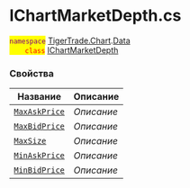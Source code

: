 
# IChartMarketDepth.cs
<mark style="color:purple;">`namespace`</mark> [TigerTrade.Chart](../../../TigerTrade.Chart.md).[Data](../../../TigerTrade.Chart/Data.md)  
<mark style="color:red;">&nbsp;&nbsp;&nbsp;&nbsp;&nbsp;&nbsp;&nbsp;`class`</mark> [IChartMarketDepth](../IChartMarketDepth.cs.md)

### Свойства
| Название | Описание |
| --- | --- |
| [`MaxAskPrice`](./Свойства/MaxAskPrice.md) | *Описание* |
| [`MaxBidPrice`](./Свойства/MaxBidPrice.md) | *Описание* |
| [`MaxSize`](./Свойства/MaxSize.md) | *Описание* |
| [`MinAskPrice`](./Свойства/MinAskPrice.md) | *Описание* |
| [`MinBidPrice`](./Свойства/MinBidPrice.md) | *Описание* |
